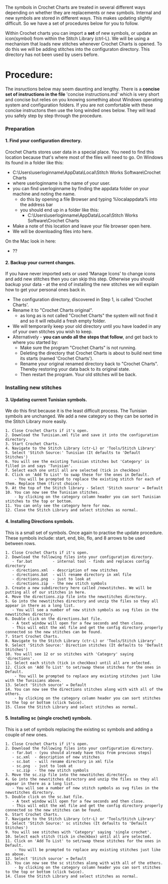 The symbols in Crochet Charts are treated in several different ways depending on whether they are replacements or new symbols.
Internal and new symbols are stored in different ways. This makes updating slightly difficult. So we have a set of procedures below for you to follow.

Within Crochet charts you can import a **set** of new symbols, or update an icon(symbol) from within the Stitch Library (ctrl-L).
We will be using a mechanism that loads new stitches whenever Crochet Charts is opened.
To do this we will be adding stitches into the configuraton directory. This directory has not been used by users before.

# Procedure: #
The insructions below may seem daunting and lengthy. There is a **concise set of instructions in the file** 'concise instructions.md' which is very short and concise but relies on you knowing something about Windows operating system and configuration folders. If you are not comfortable with these concise instructons then use the long winded ones below. They will lead you safely step by step through the procedure.

### Preparation
#### 1. Find your configuration directory.

Crochet Charts stores user data in a special place. You need to find this location because that's where most of the files will need to go.
On Windows its found in a folder like this:
   - C:\Users\userloginname\AppData\Local\Stitch Works Software\Crochet Charts
   - where userloginname is the name of your user.
   - you can find userloginname by finding the appdata folder on your machine and noting the name.
      - do this by opening a file Browser and typing %localappdata% into the address bar
      - you should end up in a folder like this:
         - C:\Users\userloginname\AppData\Local\Stitch Works Software\Crochet Charts
   - Make a note of this location and leave your file browser open here.
   - We will be downloading files into here.

On the Mac look in here:
   - ??
   
#### 2. Backup your current changes.

If you have never imported sets or used 'Manage Icons' to change icons and add new stitches then you can skip this step.
Otherwise you should backup your data - at the end of installing the new stitches we will explain how to get your personal ones back in.
   - The configuration directory, discovered in Step 1, is called 'Crochet Charts'.
   - Rename it to "Crochet Charts original".
       - as long as is not called "Crochet Charts" the system will not find it and so it will rebuild a fresh empty folder.
   - We will temporarily keep your old directory until you have loaded in any of your own stitches you wish to keep.
   - Alternatively - **you can undo all the steps that follow**, and get back to where you started by:
       - Make sure the program "Crochet Charts" is not running.
       - Deleting the directory that Crochet Charts is about to build next time its starts (named 'Crochet Charts').
       - Rename your original renamed directory back to "Crochet Charts". Thereby restoring your data back to its original state.
       - Then restart the program. Your old stitches will be back.

### Installing new stitches
#### 3. Updating current Tunisian symbols.

We do this first because it is the least difficult process.
The Tunisian symbols are unchanged. We add a new category so they can be sorted in the Stitch Library more easily.

    1. Close Crochet Charts if it's open.
    2. Download the Tunisian.xml file and save it into the configuration directory.
    3. Start Crochet Charts.
    4. Navigate to the Stitch Library (ctr-L) or 'Tools/Stitch Library'
    5. Select 'Stitch Source:' Tunisian (It defaults to 'Default Stitches')
    6. You will see the existing Tunisian stitches but 'Category' is filled in and says 'Tunisian'.
    7. Select each one until all are selected (tick in checkbox)
    8. Click on 'Add To List' to swap these for the ones in Default.
        - You will be prompted to replace the existing stitch for each of them. Replace them (first choice).
    9. At the top of the Stitch library - Select 'Stitch source' = Default
    10. You can now see the Tunisian stitches.
        - by clicking on the category column header you can sort Tunisian stitches to the top or bottom.
    11. You can only see the category here for now.
    12. Close the Stitch Library and select stitches as normal.
      
#### 4. Installing Directions symbols.

This is a small set of symbols. Once again to practise the update procedure.
These symbols include: start, end, blo, flo, and 8 arrows to be used between rows.

    1. Close Crochet Charts if it's open.
    2. Download the following files into your configuration directory.
       - far.bat         - internal tool - finds and replaces config directory
       - directions.xml  - description of new stitches
       - directions.bat  - will rename directory in xml file
       - directions.png  - just to look at
       - directions.zip  - the new stitch symbols
    3. Create a new subdirectory here called /newstitches. We will be putting all of our stitches in here.
    4. Move the directions.zip file into the newstitches directory.
    5. Go into the newstitches directory and unzip the files so they all appear in there as a long list.
       - You will see a number of new stitch symbols as svg files in the newstitches directory.
    6. Double click on the directions.bat file.
       - A text window will open for a few seconds and then close.
       - This will edit the xml file and get the config directory properly connected so the new stitches can be found.
    7. Start Crochet Charts.
    8. Navigate to the Stitch Library (ctr-L) or 'Tools/Stitch Library'
    9. Select 'Stitch Source:' Direction stitches (It defaults to 'Default Stitches')
    10. You will see 12 or so stitches with 'Category' saying 'directions'.
    11. Select each stitch (tick in checkbox) until all are selected.
    12. Click on 'Add To List' to set/swap these stitches for the ones in Default.
        - You will be prompted to replace any existing stitches just like with the Tunisians above.
    13. Select 'Stitch source' = Default
    14. You can now see the directions stitches along with with all of the others.
        - by clicking on the category column header you can sort stitches to the top or bottom (click twice).
    15. Close the Stitch Library and select stitches as normal.
    

#### 5. Installing sc (single crochet) symbols.

This is a set of symbols replacing the existing sc symbols and adding a couple of new ones.

    1. Close Crochet Charts if it's open.
    2. Download the following files into your configuration directory.
       - far.bat - (you should already have this from previous steps)
       - sc.xml  - description of new stitches
       - sc.bat  - will rename directory in xml file
       - sc.png  - just to look at
       - sc.zip  - the new stitch symbols
    3. Move the sc.zip file into the newstitches directory.
    4. Go into the newstitches directory and unzip the files so they all appear in there as a long list.
       - You will see a number of new stitch symbols as svg files in the newstitches directory.
    5. Double click on the sc.bat file.
       - A text window will open for a few seconds and then close.
       - This will edit the xml file and get the config directory properly connected so the new stitches can be found.
    6. Start Crochet Charts.
    7. Navigate to the Stitch Library (ctr-L) or 'Tools/Stitch Library'
    8. Select 'Stitch Source:' sc stitches (It defaults to 'Default Stitches')
    9. You will see stitches with 'Category' saying 'single crochet'.
    10. Select each stitch (tick in checkbox) until all are selected.
    11. Click on 'Add To List' to set/swap these stitches for the ones in Default.
        - You will be prompted to replace any existing stitches just like as above.
    12. Select 'Stitch source' = Default
    13. You can now see the sc stitches along with with all of the others.
        - by clicking on the category column header you can sort stitches to the top or bottom (click twice).
    14. Close the Stitch Library and select stitches as normal.
    
